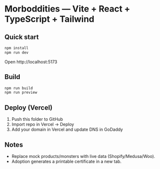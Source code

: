 # Morboddities — Vite + React + TypeScript + Tailwind

## Quick start
```bash
npm install
npm run dev
```
Open http://localhost:5173

## Build
```bash
npm run build
npm run preview
```

## Deploy (Vercel)
1. Push this folder to GitHub
2. Import repo in Vercel → Deploy
3. Add your domain in Vercel and update DNS in GoDaddy

## Notes
- Replace mock products/monsters with live data (Shopify/Medusa/Woo).
- Adoption generates a printable certificate in a new tab.
